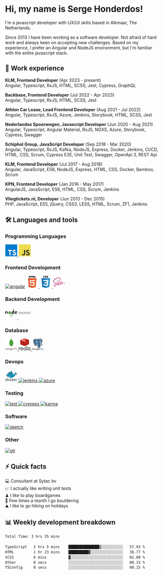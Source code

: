 # Hi, my name is Serge Honderdos!

I'm a javascript developer with UX/UI skills based in Alkmaar, The Netherlands.

Since 2013 I have been working as a software developer. Not afraid of hard work and always keen on accepting new challenges. Based on my experience, I prefer an Angular and NodeJS environment, but I'm familiar with the entire javascript stack.

## 🥇 Work experience
**KLM, Frontend Developer** (Apr 2023 - present)  
Angular, Typescript, RxJS, HTML, SCSS, Jest, Cypress, GraphQL

**Backbase, Frontend Developer** (Jul 2022 - Apr 2023)  
Angular, Typescript, RxJS, HTML, SCSS, Jest


**Athlon Car Lease, Lead Frontend Developer** (Aug 2021 - Jul 2022)  
Angular, Typescript, RxJS, Azure, Jenkins, Storybook, HTML, SCSS, Jest


**Nederlandse Spoorwegen, Javascript Developer** (Jun 2020 - Aug 2021)  
Angular, Typescript, Angular Material, RxJS, NGXS, Azure, Storybook, Cypress, Swagger


**Schiphol Group, JavaScript Developer** (Sep 2018 - Mar 2020)  
Angular, Typescript, RxJS, Kafka, NodeJS, Express, Docker, Jenkins, CI/CD, HTML, CSS, Scrum, Cypress E2E, Unit Test, Swagger, OpenApi 3, REST Api


**KLM, Frontend Developer** (Jul 2017 - Aug 2018)  
Angular, JavaScript, ES6, NodeJS, Express, HTML, CSS, Docker, Bamboo, Scrum


**KPN, Frontend Developer** (Jan 2016 - May 2017)  
AngularJS, JavaScript, ES6, HTML, CSS, Scrum, Jenkins


**Vliegtickets.nl, Developer** (Jun 2013 - Dec 2015)  
PHP, JavaScript, ES5, jQuery, CSS3, LESS, HTML, Scrum, ZF1, Jenkins

## 🛠️ Languages and tools

### Programming Languages
<a href="https://www.typescriptlang.org/" target="_blank" rel="noreferrer"> <img src="https://raw.githubusercontent.com/devicons/devicon/master/icons/typescript/typescript-original.svg" alt="typescript" width="40" height="40"/> </a>
<a href="https://developer.mozilla.org/en-US/docs/Web/JavaScript" target="_blank" rel="noreferrer"> <img src="https://raw.githubusercontent.com/devicons/devicon/master/icons/javascript/javascript-original.svg" alt="javascript" width="40" height="40"/> </a>

### Frontend Development
<a href="https://angular.io" target="_blank" rel="noreferrer"><img src="https://angular.io/assets/images/logos/angular/angular.svg" alt="angular" width="40" height="40"/></a>
<a href="https://www.w3.org/html/" target="_blank" rel="noreferrer"> <img src="https://raw.githubusercontent.com/devicons/devicon/master/icons/html5/html5-original-wordmark.svg" alt="html5" width="40" height="40"/> </a>
<a href="https://www.w3schools.com/css/" target="_blank" rel="noreferrer"> <img src="https://raw.githubusercontent.com/devicons/devicon/master/icons/css3/css3-original-wordmark.svg" alt="css3" width="40" height="40"/> </a>
<a href="https://sass-lang.com" target="_blank" rel="noreferrer"> <img src="https://raw.githubusercontent.com/devicons/devicon/master/icons/sass/sass-original.svg" alt="sass" width="40" height="40"/> </a>

### Backend Development
<a href="https://nodejs.org" target="_blank" rel="noreferrer"> <img src="https://raw.githubusercontent.com/devicons/devicon/master/icons/nodejs/nodejs-original-wordmark.svg" alt="nodejs" width="40" height="40"/> </a>
<a href="https://expressjs.com" target="_blank" rel="noreferrer"> <img src="https://raw.githubusercontent.com/devicons/devicon/master/icons/express/express-original-wordmark.svg" alt="express" width="40" height="40"/> </a>

### Database
<a href="https://www.mongodb.com/" target="_blank" rel="noreferrer"> <img src="https://raw.githubusercontent.com/devicons/devicon/master/icons/mongodb/mongodb-original-wordmark.svg" alt="mongodb" width="40" height="40"/> </a>
<a href="https://redis.io" target="_blank" rel="noreferrer"> <img src="https://raw.githubusercontent.com/devicons/devicon/master/icons/redis/redis-original-wordmark.svg" alt="redis" width="40" height="40"/> </a>
<a href="https://www.postgresql.org" target="_blank" rel="noreferrer"> <img src="https://raw.githubusercontent.com/devicons/devicon/master/icons/postgresql/postgresql-original-wordmark.svg" alt="postgresql" width="40" height="40"/> </a>

### Devops
<a href="https://www.docker.com/" target="_blank" rel="noreferrer"> <img src="https://raw.githubusercontent.com/devicons/devicon/master/icons/docker/docker-original-wordmark.svg" alt="docker" width="40" height="40"/> </a>
<a href="https://www.jenkins.io" target="_blank" rel="noreferrer"> <img src="https://www.vectorlogo.zone/logos/jenkins/jenkins-icon.svg" alt="jenkins" width="40" height="40"/> </a>
<a href="https://azure.microsoft.com/en-in/" target="_blank" rel="noreferrer"> <img src="https://www.vectorlogo.zone/logos/microsoft_azure/microsoft_azure-icon.svg" alt="azure" width="40" height="40"/> </a>

### Testing
<a href="https://jestjs.io" target="_blank" rel="noreferrer"> <img src="https://www.vectorlogo.zone/logos/jestjsio/jestjsio-icon.svg" alt="jest" width="40" height="40"/> </a>
<a href="https://www.cypress.io" target="_blank" rel="noreferrer"> <img src="https://raw.githubusercontent.com/simple-icons/simple-icons/6e46ec1fc23b60c8fd0d2f2ff46db82e16dbd75f/icons/cypress.svg" alt="cypress" width="40" height="40"/> </a>
<a href="https://karma-runner.github.io/latest/index.html" target="_blank" rel="noreferrer"> <img src="https://raw.githubusercontent.com/detain/svg-logos/780f25886640cef088af994181646db2f6b1a3f8/svg/karma.svg" alt="karma" width="40" height="40"/> </a>

### Software
<a href="https://www.sketch.com/" target="_blank" rel="noreferrer"> <img src="https://www.vectorlogo.zone/logos/sketchapp/sketchapp-icon.svg" alt="sketch" width="40" height="40"/> </a>

### Other
<a href="https://git-scm.com/" target="_blank" rel="noreferrer"> <img src="https://www.vectorlogo.zone/logos/git-scm/git-scm-icon.svg" alt="git" width="40" height="40"/> </a>

## ⚡️ Quick facts
💻 Consultant at Sytac bv  
📈 I actually like writing unit tests  
♟ I like to play boardgames    
🧗 Few times a month I go bouldering  
⛰️ I like to go hiking on holidays  

## 📊 Weekly development breakdown
<!--START_SECTION:waka-->

```txt
Total Time: 3 hrs 35 mins

TypeScript   2 hrs 5 mins    ██████████████▒░░░░░░░░░░   57.93 %
HTML         1 hr 23 mins    █████████▓░░░░░░░░░░░░░░░   38.77 %
SCSS         6 mins          ▓░░░░░░░░░░░░░░░░░░░░░░░░   02.80 %
Other        0 secs          ░░░░░░░░░░░░░░░░░░░░░░░░░   00.32 %
TSConfig     0 secs          ░░░░░░░░░░░░░░░░░░░░░░░░░   00.15 %
```

<!--END_SECTION:waka-->
